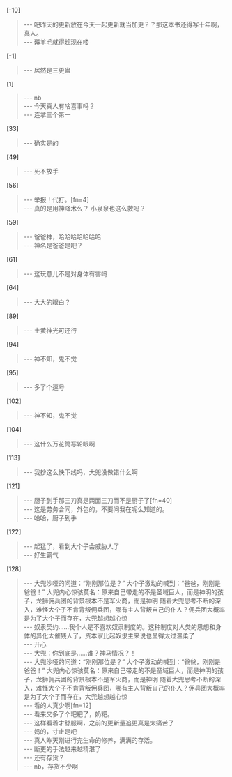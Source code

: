 
[-10] 
>--- 吧昨天的更新放在今天一起更新就当加更？？那这本书还得写十年啊，真人。<br>
>--- 薅羊毛就得趁现在喽<br>

[-1] 
>--- 居然是三更蛊<br>

[1] 
>--- nb<br>
>--- 今天真人有啥喜事吗？<br>
>--- 连拿三个第一<br>

[33] 
>--- 确实是的<br>

[49] 
>--- 死不放手<br>

[56] 
>--- 举报！代打。[fn=4]<br>
>--- 真的是用神降术么？  小泉泉也这么救吗？<br>

[59] 
>--- 爸爸神，哈哈哈哈哈哈哈<br>
>--- 神名是爸爸是吧？<br>

[61] 
>--- 这玩意儿不是对身体有害吗<br>

[64] 
>--- 大大的眼白？<br>

[89] 
>--- 土黄神光可还行<br>

[94] 
>--- 神不知，鬼不觉<br>

[95] 
>--- 多了个逗号<br>

[102] 
>--- 神不知，鬼不觉<br>

[104] 
>--- 这什么万花筒写轮眼啊<br>

[113] 
>--- 我抄这么快下线吗，大兜没做错什么啊<br>

[121] 
>--- 厨子到手那三刀真是两面三刀而不是厨子了[fn=40]<br>
>--- 这是劳务合同，外包的，不要问我在呢么知道的。<br>
>--- 哈哈，厨子到手<br>

[122] 
>--- 起猛了，看到大个子会威胁人了<br>
>--- 好生霸气<br>

[128] 
>--- 大兜沙哑的问道：“刚刚那位是？”
大个子激动的喊到：“爸爸，刚刚是爸爸！”
大兜内心惊骇莫名：原来自己带走的不是圣域巨人，而是神明的孩子，龙狮佣兵团的背景根本不是军火商，而是神明
随着大兜思考不断的深入，难怪大个子不肯背叛佣兵团，哪有主人背叛自己的仆人？佣兵团大概率是为了大个子而存在，大兜越想越心惊<br>
>--- 奴隶契约……我个人是不喜欢奴隶制度的。这种制度对人类的思想和身体的异化太催残人了，资本家比起奴隶主来说也显得太过温柔了<br>
>--- 开心<br>
>--- 大兜：你到底是……谁？神马情况？！<br>
>--- 大兜沙哑的问道：“刚刚那位是？”
大个子激动的喊到：“爸爸，刚刚是爸爸！”
大兜内心惊骇莫名：原来自己带走的不是圣域巨人，而是神明的孩子，龙狮佣兵团的背景根本不是军火商，而是神明
随着大兜思考不断的深入，难怪大个子不肯背叛佣兵团，哪有主人背叛自己的仆人？佣兵团大概率是为了大个子而存在，大兜越想越心惊<br>
>--- 看的人真少啊[fn=12]<br>
>--- 看来又多了个粑粑了，奶粑。<br>
>--- 这样看着才舒服啊，之前的更新量追更真是太痛苦了<br>
>--- 妈的，寸止是吧<br>
>--- 真人昨天刚进行完生命的修养，满满的存活。<br>
>--- 断更的手法越来越精湛了<br>
>--- 还有存货？<br>
>--- nb，存货不少啊<br>
